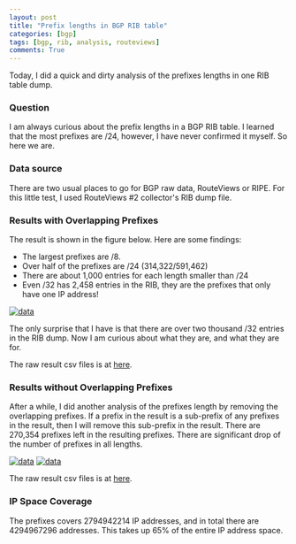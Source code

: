 ```yaml
---
layout: post
title: "Prefix lengths in BGP RIB table"
categories: [bgp]
tags: [bgp, rib, analysis, routeviews]
comments: True
---
```


Today, I did a quick and dirty analysis of the prefixes lengths in one RIB table dump.

### Question

I am always curious about the prefix lengths in a BGP RIB table.
I learned that the most prefixes are /24, however, I have never confirmed it myself.
So here we are.

### Data source

There are two usual places to go for BGP raw data, RouteViews or RIPE.
For this little test, I used RouteViews #2 collector's RIB dump file.

### Results with Overlapping Prefixes

The result is shown in the figure below.
Here are some findings:

* The largest prefixes are /8.
* Over half of the prefixes are /24 (314,322/591,462)
* There are about 1,000 entries for each length smaller than /24
* Even /32 has 2,458 entries in the RIB, they are the prefixes that only have one IP address!

[![data][image]][image]

[image]: http://i.imgur.com/iSokQEY.png

The only surprise that I have is that there are over two thousand /32 entries in the RIB dump.
Now I am curious about what they are, and what they are for.

The raw result csv files is at [here][raw].

[raw]: https://gist.github.com/digizeph/890ad7d2ac668f4e69d3

### Results without Overlapping Prefixes

After a while, I did another analysis of the prefixes length by removing the overlapping prefixes.
If a prefix in the result is a sub-prefix of any prefixes in the result, 
then I will remove this sub-prefix in the result.
There are  270,354 prefixes left in the resulting prefixes.
There are significant drop of the number of prefixes in all lengths.

[![data][image2]][image2]
[![data][image3]][image3]

The raw result csv files is at [here][raw2].

### IP Space Coverage

The prefixes covers 2794942214 IP addresses, and in total there are 4294967296 addresses.
This takes up 65% of the entire IP address space.

[raw2]: https://gist.github.com/digizeph/45eb4b8950a91c6a6080
[image2]: http://i.imgur.com/jfTrHzw.png
[image3]: http://i.imgur.com/lKv4nt2.png

